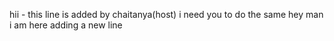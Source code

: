 hii - this line is added by chaitanya(host)
i need you to do the same
hey man i am here adding a new line
